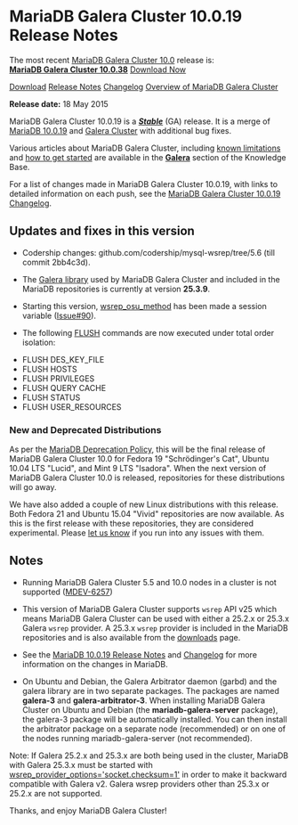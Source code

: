 # MariaDB Galera Cluster 10.0.19 Release Notes

The most recent [MariaDB Galera Cluster 10.0](/kb/en/galera/) release is:<br>
<span class="cstm-style lead"><strong>[MariaDB Galera Cluster 10.0.38](/replication/galera-cluster/mariadb-galera-cluster-releases/mariadb-galera-100-release-notes/mariadb-galera-cluster-10038-release-notes/)</strong> [Download<span>&nbsp;</span>Now](https://downloads.mariadb.org/mariadb-galera/10.0)</span>

[Download](http://downloads.mariadb.org/mariadb-galera/10.0.19)
[Release Notes](/replication/galera-cluster/mariadb-galera-cluster-releases/mariadb-galera-100-release-notes/mariadb-galera-cluster-10019-release-notes/)
[Changelog](/replication/galera-cluster/mariadb-galera-cluster-releases/mariadb-galera-100-changelogs/mariadb-galera-cluster-10019-changelog/)
[Overview of MariaDB Galera Cluster](/replication/galera-cluster/what-is-mariadb-galera-cluster/)

<strong>Release date:</strong> 18 May 2015

MariaDB Galera Cluster 10.0.19 is a <strong><em>[Stable](/kb/en/release-criteria/)</em></strong> (GA)
release.  It is a merge of [MariaDB 10.0.19](/kb/en/mariadb-10019-release-notes/) and
[Galera Cluster](http://codership.com/content/using-galera-cluster) with
additional bug fixes.

Various articles about MariaDB Galera Cluster, including
[known limitations](/replication/galera-cluster/mariadb-galera-cluster-known-limitations/) and
[how to get started](/replication/galera-cluster/getting-started-with-mariadb-galera-cluster/) are
available in the <strong>[Galera](/kb/en/galera/)</strong> section of the Knowledge Base.

For a list of changes made in MariaDB Galera Cluster 10.0.19, with links to
detailed information on each push, see the
[MariaDB Galera Cluster 10.0.19 Changelog](/replication/galera-cluster/mariadb-galera-cluster-releases/mariadb-galera-100-changelogs/mariadb-galera-cluster-10019-changelog/).

## Updates and fixes in this version

- Codership changes: github.com/codership/mysql-wsrep/tree/5.6 (till commit 2bb4c3d).

- The [Galera library](http://codership.com/content/using-galera-cluster) used
  by MariaDB Galera Cluster and included in the MariaDB repositories is
  currently at version <strong>25.3.9</strong>.

- Starting this version, [wsrep_osu_method](/kb/en/galera-cluster-system-variables/#wsrep_osu_method) has been made a session variable ([Issue#90](https://github.com/codership/mysql-wsrep/issues/90)).

- The following [FLUSH](/sql-statements-structure/sql-statements/administrative-sql-statements/flush-commands/flush/) commands are now executed under total order isolation:
<ul start="1"><li>FLUSH DES_KEY_FILE
</li><li>FLUSH HOSTS
</li><li>FLUSH PRIVILEGES
</li><li>FLUSH QUERY CACHE
</li><li>FLUSH STATUS
</li><li>FLUSH USER_RESOURCES
</li></ul>

### New and Deprecated Distributions

As per the [MariaDB Deprecation Policy](/kb/en/mariadb-deprecation-policy/), this will
be the final release of MariaDB Galera Cluster 10.0 for Fedora 19 "Schrödinger's Cat", Ubuntu
10.04 LTS "Lucid", and Mint 9 LTS "Isadora". When the next
version of MariaDB Galera Cluster 10.0 is released, repositories for these distributions will
go away.

We have also added a couple of new Linux distributions with this release. Both
Fedora 21 and Ubuntu 15.04 "Vivid" repositories are now available. As this is
the first release with these repositories, they are considered experimental.
Please [let us know](https://mariadb.org/jira) if you run into any issues with
them.

## Notes

- Running MariaDB Galera Cluster 5.5 and 10.0 nodes in a cluster is not
  supported ([MDEV-6257](https://jira.mariadb.org/browse/MDEV-6257))

- This version of MariaDB Galera Cluster supports `wsrep` API v25 which means
  MariaDB Galera Cluster can be used with either a 25.2.x or 25.3.x
  Galera `wsrep` provider. A 25.3.x `wsrep` provider is included in the
  MariaDB repositories and is also available from the
  [downloads](http://downloads.mariadb.org/mariadb-galera/5.5.42) page.

- See the [MariaDB 10.0.19 Release Notes](/kb/en/mariadb-10019-release-notes/) and
  [Changelog](/kb/en/mariadb-10019-changelog/) for more information on the changes in
  MariaDB.

- On Ubuntu and Debian, the Galera Arbitrator daemon (garbd) and the galera
  library are in two separate packages. The packages are named <strong>galera-3</strong>
  and <strong>galera-arbitrator-3</strong>. When installing MariaDB Galera Cluster on Ubuntu and
  Debian (the <strong>mariadb-galera-server</strong> package), the galera-3 package will be
  automatically installed. You can then install the arbitrator package on a
  separate node (recommended) or on one of the nodes running
  mariadb-galera-server (not recommended).

Note: If Galera 25.2.x and 25.3.x are both being used in the cluster, MariaDB
with Galera 25.3.x must be started with
[wsrep_provider_options='socket.checksum=1'](/kb/en/wsrep_provider_options/#socketchecksum) in order to make it backward
compatible with Galera v2. Galera wsrep providers other than 25.3.x or 25.2.x
are not supported.

Thanks, and enjoy MariaDB Galera Cluster!